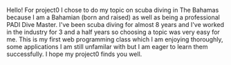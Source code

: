 Hello!
For project0 I chose to do my topic on scuba diving in The Bahamas because I am a Bahamian (born and raised) as well as being a professional PADI Dive Master. I've been scuba diving for almost 8 years and I've worked in the industry for 3 and a half years so choosing a topic was very easy for me. This is my first web programming class which I am enjoying thoroughly, some applications I am still unfamilar with but I am eager to learn them successfully.
I hope my project0 finds you well. 
